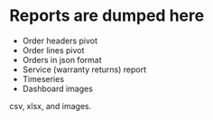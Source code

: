 # Reports are dumped here

- Order headers pivot
- Order lines pivot
- Orders in json format
- Service (warranty returns) report
- Timeseries
- Dashboard images

csv, xlsx, and images.

